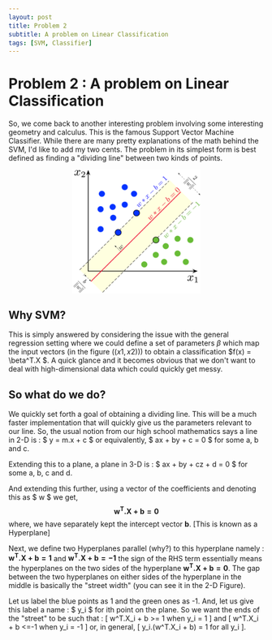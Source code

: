 ```yaml
---
layout: post
title: Problem 2
subtitle: A problem on Linear Classification
tags: [SVM, Classifier]
---
```

# Problem 2 : A problem on Linear Classification

So, we come back to another interesting problem involving some interesting geometry and calculus. This is the famous Support Vector Machine Classifier. While there are many pretty explanations of the math behind the SVM, I'd like to add my two cents. The problem in its simplest form is best defined as finding a "dividing line" between two kinds of points.

<center><img style=" display: block; margin-left: auto; margin-right: auto;width: 50%;" src="../assets/prob2_fig.png"></center>


## Why SVM?

This is simply answered by considering the issue with the general regression setting where we could define a set of parameters $\beta$ which map the input vectors (in the figure $((x1,x2))$) to obtain a classification $f(x) = \beta^T.X $. A quick glance and it becomes obvious that we don't want to deal with high-dimensional data which could quickly get messy. 

## So what do we do?

We quickly set forth a goal of obtaining a dividing line. This will be a much faster implementation that will quickly give us the parameters relevant to our line. So, the usual notion from our high school mathematics says a line in 2-D is : $ y = m.x + c $ or equivalently, $ ax + by + c = 0 $ for some a, b and c.

Extending this to a plane, a plane in 3-D is : $ ax + by + cz + d = 0 $ for some a, b, c and d.

And extending this further, using a vector of the coefficients and denoting this as $ w $ we get, $$ \mathbf{w^T.X + b = 0} $$ where, we have separately kept the intercept vector $\mathbf{b}$. [This is known as a Hyperplane]

Next, we define two Hyperplanes parallel (why?) to this hyperplane namely : $\mathbf{w^T.X + b = 1}$ and $\mathbf{w^T.X + b = -1}$ the sign of the RHS term essentially means the hyperplanes on the two sides of the hyperplane $\mathbf{w^T.X + b = 0}$. The gap between the two hyperplanes on either sides of the hyperplane in the middle is basically the "street width" (you can see it in the 2-D Figure).

Let us label the blue points as 1 and the green ones as -1. And, let us give this label a name : $ y_i $ for ith point on the plane. So we want the ends of the "street" to be such that :
\[ w^T.X_i + b >= 1 when y_i = 1 \] and 
\[ w^T.X_i + b <=-1 when y_i = -1 \] or, in general,
\[ y_i.(w^T.X_i + b) = 1 for all y_i \].


